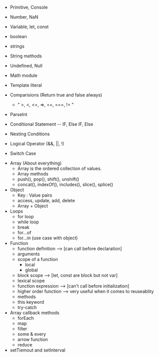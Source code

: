 <!-- javascript topic done -->
- Primitive, Console
- Number, NaN
- Variable, let, const
- boolean
- strings
- String methods
- Undefined, Null
- Math module
- Template literal
- Comparisions (Return true and false always)
    - " >, <, <=, =>, ==, ===, != "

- ParseInt
- Conditional Statement -- IF, Else IF, Else
- Nesting Conditions
- Logical Operator (&&, ||, !)
- Switch Case
<!-- Data Structure -->
- Array (About everything)
    - Array is the ordered collection of values.
    - Array methods
    - push(), pop(), shift(), unshift() 
    - concat(), indexOf(), includes(), slice(), splice()
- Object 
    - Key : Value pairs
    - access, update, add, delete
    - Array + Object 
- Loops
    - for loop
    - while loop
    - break
    - for...of
    - for...in (use case with object)
- Function 
    - function definition --> [can call before declaration]
    - arguments
    - scope of a function
        - local
        - global
    - block scope --> [let, const are block but not var]
    - lexical scope
    - function expression --> [can't call before initialization]
    - higher order function --> very useful when it comes to reuseablity
    - methods
    - this keyword
    - try-catch
- Array callback methods
    - forEach
    - map
    - filter
    - some & every
    - arrow function
    - reduce
- setTiemout and setInterval



